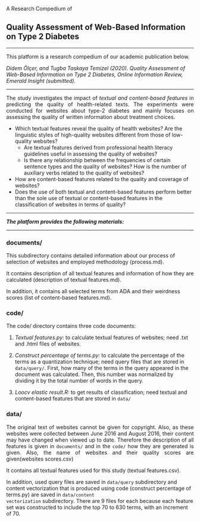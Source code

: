 A Research Compedium of <h2>Quality Assessment of Web-Based Information on Type 2 Diabetes</h2> 
<hr>

This platform is a research compedium of our academic publication below.

<i>Didem Ölçer, and Tugba Taskaya Temizel (2020). Quality Assessment of Web-Based Information on Type 2 Diabetes, Online Information Review, Emerald Insight (submitted).</i>
<hr>

<p style="text-align: justify;">The study investigates the impact of <i>textual and content-based features</i> in predicting the quality of health-related texts. The experiments were conducted for websites about type-2 diabetes and mainly focuses on assessing the quality of written information about treatment choices.</p>
<ul>
<li>Which textual features reveal the quality of health websites? Are the linguistic styles of high-quality websites different from those of low-quality websites?
<ul>
<li>Are textual features derived from professional health literacy guidelines useful in assessing the quality of websites?</li>
<li>Is there any relationship between the frequencies of certain sentence types and the quality of websites? How is the number of auxiliary verbs related to the quality of websites?</li>
</ul>
</li>
<li>How are content-based features related to the quality and coverage of websites?</li>
<li>Does the use of both textual and content-based features perform better than the sole use of textual or content-based features in the classification of websites in terms of quality?</li>
</ul>
<hr>

<b><i>The platform provides the following materials:</i></b>
<hr>
<p></p>
<p><h3>documents/</b></h3>

<p>This subdirectory contains detailed information about our process of selection of websites and employed methodology (process.md).</p>
<p>It contains description of all textual features and information of how they are calculated (description of textual features.md).</p>
<p>In addition, it contains all selected terms from ADA and their weirdness scores (list of content-based features.md).</p>

<h3>code/</h3>

The code/ directory contains three code documents:

1. <i>Textual features.py:</i> to calculate textual features of websites; need .txt and .html files of websites.

2. <i>Construct percentage of terms.py:</i> to calculate the percentage of the terms as a quantization technique; need query files that are stored in <code>data/query/</code>. First, how many of the terms in the query appeared in the document was calculated. Then, this number was normalized by dividing it by the total number of words in the query.   

3. <i>Loocv elastic result.R:</i> to get results of classification; need textual and content-based features that are stored in <code>data/</code>

<h3>data/</h3>

<p style="text-align: justify;">The original text of websites cannot be given for copyright. Also, as these websites were collected between June 2016 and August 2016, their content may have changed when viewed up to date. Therefore the description of all features is given in <code>documents/</code> and in the <code>code/</code> how they are generated is given. Also, the name of websites and their quality scores are given(websites scores.csv)</p>

It contains all textual features used for this study (textual features.csv). 

In addition, used query files are saved in <code>data/query</code> subdirectory and content vectorization that is produced using code (construct percentage of terms.py) are saved in <code>data/content vectorization</code> subdirectory. There are 9 files for each because each feature set was constructed to include the top 70 to 630 terms, with an increment of 70. 


 




 
